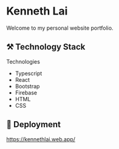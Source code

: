 # Kenneth Lai

Welcome to my personal website portfolio.

## :hammer_and_pick: Technology Stack

Technologies

- Typescript
- React
- Bootstrap
- Firebase
- HTML
- CSS

## :rocket: Deployment

https://kennethlai.web.app/

